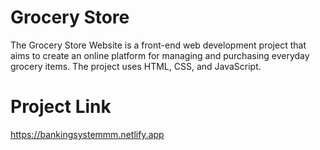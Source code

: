 # Grocery Store
 The Grocery Store Website is a front-end web development project that aims to create an online platform for
 managing and purchasing everyday grocery items. The project uses HTML, CSS, and JavaScript.
# Project Link
https://bankingsystemmm.netlify.app

